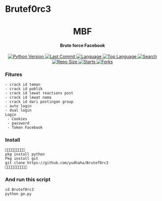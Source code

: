 # Brutef0rc3
<h1 align="center">
  MBF
</h1>
<h4 align="center">
  Brute force Facebook
</h4>
<div align="center">
  <a href="https://github.com/yudhaha">
    <img alt="Python Version" src="https://img.shields.io/badge/python-3.8-blue.svg"/>
  </a>
  <a href="https://github.com/yudhaha">
    <img alt="Last Commit" src="https://img.shields.io/github/last-commit/yudhaha/Brutef0rc3.svg"/>
  </a>
  <a href="https://github.com/yudhaha">
    <img alt="Language" src="https://img.shields.io/github/languages/count/yudhaha/Brutef0rc3.svg"/>
  </a>
  <a href="https://github.com/yudhaha">
    <img alt="Top Language" src="https://img.shields.io/github/languages/top/dz-id/mbf.svg"/>
  </a>
  <a href="https://github.com/yudhaha">
    <img alt="Search" src="https://img.shields.io/github/search/yudhaha/Brutef0rc3/Brutef0rc3.svg"/>
  </a>
  <a href="https://github.com/yudhaha">
    <img alt="Repo Size" src="https://img.shields.io/github/repo-size/yudhaha/Brutef0rc3.svg"/>
  </a>
  <a href="https://github.com/yudhaha">
    <img alt="Starts" src="https://img.shields.io/github/stars/yudhaha/Brutef0rc3.svg"/>
  </a>
  <a href="https://github.com/yudhaha">
    <img alt="Forks" src="https://img.shields.io/github/forks/yudhaha/Brutef0rc3.svg"/>
  </a>
</div>
<p align="center">
 </p>

### Fitures
```
- crack id teman
- crack id publik
- crack id lewat reactions post
- crack id lewat nama
- crack id dari postingan group
- auto login
- dual login
Login
 - Cookies
 - password
 - Token Facebook
```
### Install
```
🔻🔻🔻🔻🔻🔻🔻🔻🔻
pkg install python
Pkg install git
git clone https://github.com/yudhaha/Brutef0rc3
🔺🔺🔺🔺🔺🔺🔺🔺🔺🔺
```
### And run this script
```
cd Brutef0rc3
python go.py
```
